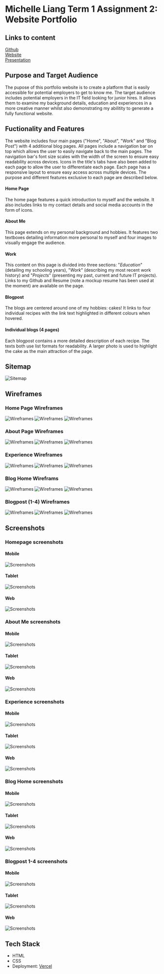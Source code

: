 # Michelle Liang Term 1 Assignment 2: Website Portfolio


## Links to content

[Github](https://github.com/mcelle888/MichelleLiang_T1A2)\
[Website](https://michelle-liang-t1-a2-git-main-mcelle888s-projects.vercel.app/)\
[Presentation](#present)


## Purpose and Target Audience
The pupose of this portfolio website is to create a platform that is easily accessible for potential employers to get to know me. The target audience includes potential employers in the IT field looking for junior hires. It allows them to examine my background details, education and experiences in a more creative manner whilst also demonstrating my abilitity to generate a fully functional website.

## Fuctionality and Features

The website includes four main pages ("Home", "About", "Work" and "Blog Post") with 4 additional blog pages. All pages include a navigation bar on top which allows the user to easily navigate back to the main pages. The navigation bar's font size scales with the width of the screen to ensure easy readability across devices. Icons in the title's tabs have also been added to each page to allow the user to differentiate each page. Each page has a responsive layout to ensure easy access across multiple devices. The purpose and different features exclusive to each page are described below.

#### Home Page
The home page features a quick introduction to myself and the website. It also includes links to my contact details and social media accounts in the form of icons. 

#### About Me
This page extends on my personal background and hobbies. It features two textboxes detailing information more personal to myself and four images to visually engage the audience. 

#### Work 
This content on this page is divided into three sections: "*Education*" (detailing my schooling years), "*Work*" (describing my most recent work history) and "*Projects*" (presenting my past, current and future IT projects). Links to my Github and Resume (note a mockup resume has been used at the moment) are available on the page. 


#### Blogpost
The blogs are centered around one of my hobbies: cakes! It links to four individual recipes with the link text highlighted in different colours when hovered. 

#### Individual blogs (4 pages) 
Each blogpost contains a more detailed description of each recipe. The texts both use list formats for readability. A larger photo is used to highlight the cake as the main attraction of the page. 


## Sitemap
![Sitemap](docs/sitemap.png)

## Wireframes
### Home Page Wireframes

![Wireframes](docs/wireframes/WFhome_ph.png)
![Wireframes](docs/wireframes/WFhome_tab.png)
![Wireframes](docs/wireframes/WFhome_web.png)

### About Page Wireframes

![Wireframes](docs/wireframes/WFabt_ph.png)
![Wireframes](docs/wireframes/WFabt_tablet.png)
![Wireframes](docs/wireframes/WFabt_web.png)

### Experience Wireframes

![Wireframes](docs/wireframes/WFexp_ph.png)
![Wireframes](docs/wireframes/WFexp_tablet.png)
![Wireframes](docs/wireframes/WFexp_web.png)

### Blog Home Wireframs
![Wireframes](docs/wireframes/WFbloghome_ph.png)
![Wireframes](docs/wireframes/WFbloghome_tablet.png)
![Wireframes](docs/wireframes/WFbloghome_web.png)
### Blogpost (1-4) Wireframes 

![Wireframes](docs/wireframes/WFblog1_ph.png)
![Wireframes](docs/wireframes/WFblog1_tablet.png)
![Wireframes](docs/wireframes/WFblog1_web.png)

## Screenshots

### Homepage screenshots
#### Mobile
![Screenshots](docs/screenshots/home_mobile.png)
#### Tablet 
![Screenshots](docs/screenshots/home_tablet.png)
#### Web
![Screenshots](docs/screenshots/home_desk.png)


### About Me screenshots
#### Mobile
![Screenshots](docs/screenshots/abt_ph.png)
#### Tablet 
![Screenshots](docs/screenshots/abt_tablet.png)
#### Web
![Screenshots](docs/screenshots/abt_web.png)

### Experience screenshots
#### Mobile
![Screenshots](docs/screenshots/exp_ph.png)
#### Tablet 
![Screenshots](docs/screenshots/exp_tablet.png)
#### Web
![Screenshots](docs/screenshots/exp_web.png)

### Blog Home screenshots
#### Mobile
![Screenshots](docs/screenshots/bloghome_ph.png)
#### Tablet 
![Screenshots](docs/screenshots/bloghome_tablet.png)
#### Web
![Screenshots](docs/screenshots/bloghome_web.png)

### Blogpost 1-4 screenshots
#### Mobile
![Screenshots](docs/screenshots/blog1_ph.png)
#### Tablet 
![Screenshots](docs/screenshots/blog1_tablet.png)
#### Web
![Screenshots](docs/screenshots/blog1_web.png)


## Tech Stack

 * HTML
 * CSS  
 * Deployment: [Vercel](https://vercel.com/)



